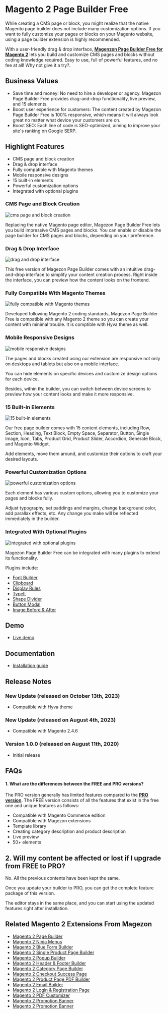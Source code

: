 # Magento 2 Page Builder Free

While creating a CMS page or block, you might realize that the native Magento page builder does not include many customization options. If you want to fully customize your pages or blocks on your Magento website, using a page builder extension is highly recommended. 

With a user-friendly drag & drop interface, **[Magenzon Page Builder Free for Magento 2](https://www.magezon.com/magento-2-page-builder-free)** lets you build and customize CMS pages and blocks without coding knowledge required. Easy to use, full of powerful features, and no fee at all! Why not give it a try?.

## Business Values

- Save time and money: No need to hire a developer or agency. Magezon Page Builder Free provides drag-and-drop functionality, live preview, and 15 elements.
- Boost user experience for customers: The content created by Magezon Page Builder Free is 100% responsive, which means it will always look great no matter what device your customers are on. 
- Boost SEO: Each line of code is SEO-optimized, aiming to improve your site's ranking on Google SERP.

## Highlight Features

- CMS page and block creation
- Drag & drop interface
- Fully compatible with Magento themes
- Mobile responsive designs
- 15 built-in elements
- Powerful customization options
- Integrated with optional plugins

### CMS Page and Block Creation
![cms page and block creation](https://www.magezon.com/pub/media/magezon-pagebuilder/free-trial/dask-top.png)

Replacing the native Magento page editor, Magezon Page Builder Free lets you build impressive CMS pages and blocks. You can enable or disable the page builder for CMS pages and blocks, depending on your preference.

### Drag & Drop Interface
![drag and drop interface](https://www.magezon.com/pub/media/magezon-pagebuilder/free-trial/drag-drop.png)

This free version of Magezon Page Builder comes with an intuitive drag-and-drop interface to simplify your content creation process. Right inside the interface, you can preview how the content looks on the frontend.

### Fully Compatible With Magento Themes
![fully compatible with Magento themes](https://www.magezon.com/pub/media/magezon-pagebuilder/hyva-theme.png)

Developed following Magento 2 coding standards, Magezon Page Builder Free is compatible with any Magento 2 theme so you can create your content with minimal trouble. It is comptible with Hyva theme as well.

### Mobile Responsive Designs
![mobile responsive designs](https://www.magezon.com/pub/media/magezon-pagebuilder/free-trial/reposonsive.jpg)

The pages and blocks created using our extension are responsive not only on desktops and tablets but also on a mobile interface. 

You can hide elements on specific devices and customize design options for each device. 

Besides, within the builder, you can switch between device screens to preview how your content looks and make it more responsive.

### 15 Built-in Elements
![15 built-in elements](https://www.magezon.com/pub/media/magezon-pagebuilder/free-trial/reposonsive.jpg)

Our free page builder comes with 15 content elements, including Row, Section, Heading, Text Block, Empty Space, Separator, Button, Single Image, Icon, Tabs, Product Grid, Product Slider, Accordion, Generate Block,  and Magento Widget. 

Add elements, move them around, and customize their options to craft your desired layouts. 

### Powerful Customization Options
![powerful customization options](https://www.magezon.com/pub/media/magezon-pagebuilder/powerful-customizable-options.png)

Each element has various custom options, allowing you to customize your pages and blocks fully.

Adjust typography, set paddings and margins, change background color, add parallax effects, etc. Any change you make will be reflected immediately in the builder. 

### Integrated With Optional Plugins
![integrated with optional plugins](https://www.magezon.com/pub/media/magezon-pagebuilder/Magezon_page_builder___plugin.png)

Magezon Page Builder Free can be integrated with many plugins to extend its functionality. 

Plugins include:
- [Font Builder](https://www.magezon.com/magezon-page-builder-font-builder-plugin.html)
- [Clipboard](https://www.magezon.com/magezon-builder-clipboard-plugin.html)
- [Display Rules](https://www.magezon.com/magezon-page-builder-display-rules-plugin.html)
- [TypeIt](https://www.magezon.com/magezon-page-builder-typeit-plugin.html)
- [Shape Divider](https://www.magezon.com/magezon-page-builder-shape-divider-plugin.html)
- [Button Modal](https://www.magezon.com/magezon-page-builder-button-modal-plugin.html)
- [Image Before & After](https://www.magezon.com/magento-2-image-before-after-plugin.html)

## Demo

- [Live demo](https://page-builder-free-demo.magezon.com/)

## Documentation

- [Installation guide](https://magezon.com/pub/media/productfile/magezon_page_builder_free_installation_guide.pdf)

## Release Notes

### New Update (released on October 13th, 2023)
- Compatible with Hyva theme
### New Update (released on August 4th, 2023)
- Compatible with Magento 2.4.6
### Version 1.0.0 (released on August 11th, 2020)
- Initial release


## FAQs

#### 1. What are the differences between the FREE and PRO versions?
The PRO version generally has limited features compared to the **[PRO version](https://www.magezon.com/magezon-page-builder-for-magento-2.html)**. The FREE version consists of all the features that exist in the free one and unique features as follows:

- Compatible with Magento Commerce edition
- Compatible with Magezon extensions
- Template library
- Creating category description and product description 
- Live preview
- 50+ elements


## 2. Will my content be affected or lost if I upgrade from FREE to PRO? 
No. All the previous contents have been kept the same.

Once you update your builder to PRO, you can get the complete feature package of this version.

The editor stays in the same place, and you can start using the updated features right after installation. 

## Related Magento 2 Extensions From Magezon
- [Magento 2 Page Builder](https://www.magezon.com/magezon-page-builder-for-magento-2.html)
- [Magento 2 Ninja Menus](https://www.magezon.com/magento-2-mega-menu.html)
- [Magento 2 Blue Form Builder](https://www.magezon.com/magento-2-form-builder.html)
- [Magento 2 Single Product Page Builder](https://www.magezon.com/magento-2-single-product-page-builder.html)
- [Magento 2 Popup Builder](https://www.magezon.com/magento-2-popup-builder.html)
- [Magento 2 Header & Footer Builder](https://www.magezon.com/magento-2-header-footer-builder.html)
- [Magento 2 Category Page Builder](https://www.magezon.com/magento-2-category-page-builder.html)
- [Magento 2 Checkout Success Page](https://www.magezon.com/magento-2-checkout-success-page.html)
- [Magento 2 Product Page PDF Builder](https://www.magezon.com/magento-2-product-page-pdf-builder.html)
- [Magento 2 Email Builder](https://www.magezon.com/magento-2-email-builder.html)
- [Magento 2 Login & Registration Page](https://www.magezon.com/magento-2-login-and-registration-page.html)
- [Magento 2 PDF Customizer](https://www.magezon.com/magento-2-pdf-customizer.html)
- [Magento 2 Promotion Banner](https://www.magezon.com/magento-2-promo-banner.html)
- [Magento 2 Promotion Banner](https://www.magezon.com/magento-2-promo-banner.html)


